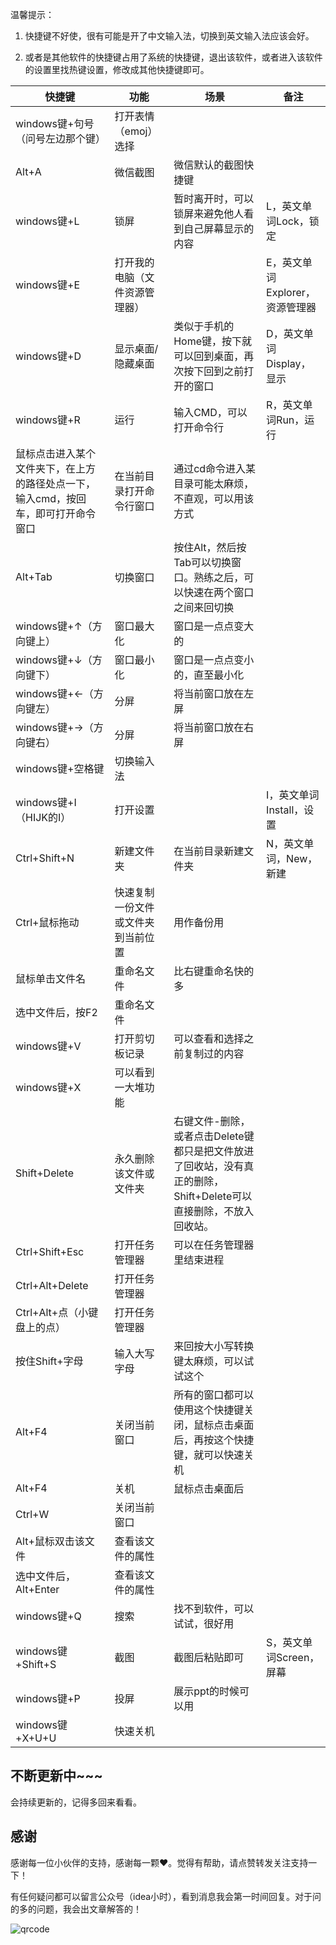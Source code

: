 

温馨提示：

1. 快捷键不好使，很有可能是开了中文输入法，切换到英文输入法应该会好。

2. 或者是其他软件的快捷键占用了系统的快捷键，退出该软件，或者进入该软件的设置里找热键设置，修改成其他快捷键即可。

| 快捷键                                                       | 功能                               | 场景                                                         | 备注                            |
| ------------------------------------------------------------ | ---------------------------------- | ------------------------------------------------------------ | ------------------------------- |
| windows键+句号（问号左边那个键）                             | 打开表情（emoj）选择               |                                                              |                                 |
| Alt+A                                                        | 微信截图                           | 微信默认的截图快捷键                                         |                                 |
| windows键+L                                                  | 锁屏                               | 暂时离开时，可以锁屏来避免他人看到自己屏幕显示的内容         | L，英文单词Lock，锁定           |
| windows键+E                                                  | 打开我的电脑（文件资源管理器）     |                                                              | E，英文单词Explorer，资源管理器 |
| windows键+D                                                  | 显示桌面/隐藏桌面                  | 类似于手机的Home键，按下就可以回到桌面，再次按下回到之前打开的窗口 | D，英文单词Display，显示        |
| windows键+R                                                  | 运行                               | 输入CMD，可以打开命令行                                      | R，英文单词Run，运行            |
| 鼠标点击进入某个文件夹下，在上方的路径处点一下，输入cmd，按回车，即可打开命令窗口 | 在当前目录打开命令行窗口           | 通过cd命令进入某目录可能太麻烦，不直观，可以用该方式         |                                 |
| Alt+Tab                                                      | 切换窗口                           | 按住Alt，然后按Tab可以切换窗口。熟练之后，可以快速在两个窗口之间来回切换 |                                 |
| windows键+↑（方向键上）                                      | 窗口最大化                         | 窗口是一点点变大的                                           |                                 |
| windows键+↓（方向键下）                                      | 窗口最小化                         | 窗口是一点点变小的，直至最小化                               |                                 |
| windows键+←（方向键左）                                      | 分屏                               | 将当前窗口放在左屏                                           |                                 |
| windows键+→（方向键右）                                      | 分屏                               | 将当前窗口放在右屏                                           |                                 |
| windows键+空格键                                             | 切换输入法                         |                                                              |                                 |
| windows键+I（HIJK的I）                                       | 打开设置                           |                                                              | I，英文单词Install，设置        |
| Ctrl+Shift+N                                                 | 新建文件夹                         | 在当前目录新建文件夹                                         | N，英文单词，New，新建          |
| Ctrl+鼠标拖动                                                | 快速复制一份文件或文件夹到当前位置 | 用作备份用                                                   |                                 |
| 鼠标单击文件名                                               | 重命名文件                         | 比右键重命名快的多                                           |                                 |
| 选中文件后，按F2                                             | 重命名文件                         |                                                              |                                 |
| windows键+V                                                  | 打开剪切板记录                     | 可以查看和选择之前复制过的内容                               |                                 |
| windows键+X                                                  | 可以看到一大堆功能                 |                                                              |                                 |
| Shift+Delete                                                 | 永久删除该文件或文件夹             | 右键文件-删除，或者点击Delete键都只是把文件放进了回收站，没有真正的删除，Shift+Delete可以直接删除，不放入回收站。 |                                 |
| Ctrl+Shift+Esc                                               | 打开任务管理器                     | 可以在任务管理器里结束进程                                   |                                 |
| Ctrl+Alt+Delete                                              | 打开任务管理器                     |                                                              |                                 |
| Ctrl+Alt+点（小键盘上的点）                                  | 打开任务管理器                     |                                                              |                                 |
| 按住Shift+字母                                               | 输入大写字母                       | 来回按大小写转换键太麻烦，可以试试这个                       |                                 |
| Alt+F4                                                       | 关闭当前窗口                       | 所有的窗口都可以使用这个快捷键关闭，鼠标点击桌面后，再按这个快捷键，就可以快速关机 |                                 |
| Alt+F4                                                       | 关机                               | 鼠标点击桌面后                                               |                                 |
| Ctrl+W                                                       | 关闭当前窗口                       |                                                              |                                 |
| Alt+鼠标双击该文件                                           | 查看该文件的属性                   |                                                              |                                 |
| 选中文件后，Alt+Enter                                        | 查看该文件的属性                   |                                                              |                                 |
| windows键+Q                                                  | 搜索                               | 找不到软件，可以试试，很好用                                 |                                 |
| windows键+Shift+S                                            | 截图                               | 截图后粘贴即可                                               | S，英文单词Screen，屏幕         |
| windows键+P                                                  | 投屏                               | 展示ppt的时候可以用                                          |                                 |
| windows键+X+U+U                                              | 快速关机                           |                                                              |                                 |



## 不断更新中~~~

会持续更新的，记得多回来看看。

## 感谢

感谢每一位小伙伴的支持，感谢每一颗❤️。觉得有帮助，请点赞转发关注支持一下！

有任何疑问都可以留言公众号（idea小时），看到消息我会第一时间回复。对于问的多的问题，我会出文章解答的！

![qrcode](https://cdn.jsdelivr.net/gh/CoderSJX/nullpointer@master/static/images/qrcode.png)
